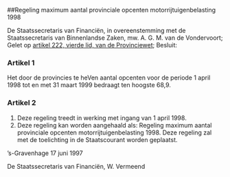 <meta http-equiv='Content-Type' content='text/html; charset=utf-8' />

##Regeling maximum aantal provinciale opcenten motorrijtuigenbelasting 1998

De Staatssecretaris van Financiën, in overeenstemming met de Staatssecretaris van Binnenlandse Zaken, mw. A. G. M. van de Vondervoort;  
Gelet op [artikel 222, vierde lid, van de Provinciewet](../../../../../../../../../wet/provinciewet/BWBR0005645/README.md);
Besluit:    

### Artikel  1  

Het door de provincies te heVen aantal opcenten voor de periode 1 april 1998 tot en met 31 maart 1999 bedraagt ten hoogste 68,9.  

### Artikel  2  

1.  Deze regeling treedt in werking met ingang van 1 april 1998.   
2.  Deze regeling kan worden aangehaald als: Regeling maximum aantal provinciale opcenten motorrijtuigenbelasting 1998. Deze regeling zal met de toelichting in de Staatscourant worden geplaatst.   

’s-Gravenhage 
17 juni 1997    

De Staatssecretaris van Financiën, 
W. Vermeend      
